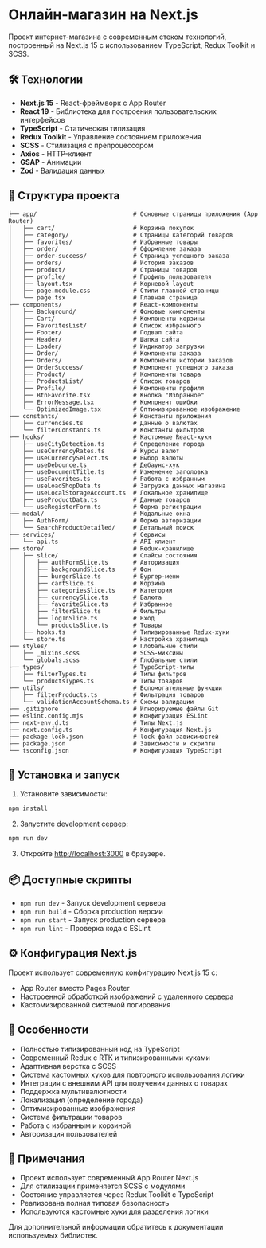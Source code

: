 # Онлайн-магазин на Next.js

Проект интернет-магазина с современным стеком технологий, построенный на Next.js 15 с использованием TypeScript, Redux Toolkit и SCSS.

## 🛠 Технологии

- **Next.js 15** - React-фреймворк с App Router
- **React 19** - Библиотека для построения пользовательских интерфейсов
- **TypeScript** - Статическая типизация
- **Redux Toolkit** - Управление состоянием приложения
- **SCSS** - Стилизация с препроцессором
- **Axios** - HTTP-клиент
- **GSAP** - Анимации
- **Zod** - Валидация данных

## 📁 Структура проекта

```
├── app/                           # Основные страницы приложения (App Router)
│   ├── cart/                      # Корзина покупок
│   ├── category/                  # Страницы категорий товаров
│   ├── favorites/                 # Избранные товары
│   ├── order/                     # Оформление заказа
│   ├── order-success/             # Страница успешного заказа
│   ├── orders/                    # История заказов
│   ├── product/                   # Страницы товаров
│   ├── profile/                   # Профиль пользователя
│   ├── layout.tsx                 # Корневой layout
│   ├── page.module.css            # Стили главной страницы
│   └── page.tsx                   # Главная страница
├── components/                    # React-компоненты
│   ├── Background/                # Фоновые компоненты
│   ├── Cart/                      # Компоненты корзины
│   ├── FavoritesList/             # Список избранного
│   ├── Footer/                    # Подвал сайта
│   ├── Header/                    # Шапка сайта
│   ├── Loader/                    # Индикатор загрузки
│   ├── Order/                     # Компоненты заказа
│   ├── Orders/                    # Компоненты истории заказов
│   ├── OrderSuccess/              # Компонент успешного заказа
│   ├── Product/                   # Компоненты товара
│   ├── ProductsList/              # Список товаров
│   ├── Profile/                   # Компоненты профиля
│   ├── BtnFavorite.tsx            # Кнопка "Избранное"
│   ├── ErrorMessage.tsx           # Компонент ошибки
│   └── OptimizedImage.tsx         # Оптимизированное изображение
├── constants/                     # Константы приложения
│   ├── currencies.ts              # Данные о валютах
│   └── filterConstants.ts         # Константы фильтров
├── hooks/                         # Кастомные React-хуки
│   ├── useCityDetection.ts        # Определение города
│   ├── useCurrencyRates.ts        # Курсы валют
│   ├── useCurrencySelect.ts       # Выбор валюты
│   ├── useDebounce.ts             # Дебаунс-хук
│   ├── useDocumentTitle.ts        # Изменение заголовка
│   ├── useFavorites.ts            # Работа с избранным
│   ├── useLoadShopData.ts         # Загрузка данных магазина
│   ├── useLocalStorageAccount.ts  # Локальное хранилище
│   ├── useProductData.ts          # Данные товаров
│   └── useRegisterForm.ts         # Форма регистрации
├── modal/                         # Модальные окна
│   ├── AuthForm/                  # Форма авторизации
│   └── SearchProductDetailed/     # Детальный поиск
├── services/                      # Сервисы
│   └── api.ts                     # API-клиент
├── store/                         # Redux-хранилище
│   ├── slice/                     # Слайсы состояния
│   │   ├── authFormSlice.ts       # Авторизация
│   │   ├── backgroundSlice.ts     # Фон
│   │   ├── burgerSlice.ts         # Бургер-меню
│   │   ├── cartSlice.ts           # Корзина
│   │   ├── categoriesSlice.ts     # Категории
│   │   ├── currencySlice.ts       # Валюта
│   │   ├── favoriteSlice.ts       # Избранное
│   │   ├── filterSlice.ts         # Фильтры
│   │   ├── logInSlice.ts          # Вход 
│   │   └── productsSlice.ts       # Товары
│   ├── hooks.ts                   # Типизированные Redux-хуки
│   └── store.ts                   # Настройка хранилища
├── styles/                        # Глобальные стили
│   ├── _mixins.scss               # SCSS-миксины
│   └── globals.scss               # Глобальные стили
├── types/                         # TypeScript-типы
│   ├── filterTypes.ts             # Типы фильтров
│   └── productsTypes.ts           # Типы товаров
├── utils/                         # Вспомогательные функции
│   ├── filterProducts.ts          # Фильтрация товаров
│   └── validationAccountSchema.ts # Схемы валидации
├── .gitignore                     # Игнорируемые файлы Git
├── eslint.config.mjs              # Конфигурация ESLint
├── next-env.d.ts                  # Типы Next.js
├── next.config.ts                 # Конфигурация Next.js
├── package-lock.json              # lock-файл зависимостей
├── package.json                   # Зависимости и скрипты
└── tsconfig.json                  # Конфигурация TypeScript
```

## 🚀 Установка и запуск

1. Установите зависимости:
```bash
npm install
```

2. Запустите development сервер:
```bash
npm run dev
```

3. Откройте [http://localhost:3000](http://localhost:3000) в браузере.

## 📦 Доступные скрипты

- `npm run dev` - Запуск development сервера
- `npm run build` - Сборка production версии
- `npm run start` - Запуск production сервера
- `npm run lint` - Проверка кода с ESLint

## ⚙️ Конфигурация Next.js

Проект использует современную конфигурацию Next.js 15 с:
- App Router вместо Pages Router
- Настроенной обработкой изображений с удаленного сервера
- Кастомизированной системой логирования

## 🔮 Особенности

- Полностью типизированный код на TypeScript
- Современный Redux с RTK и типизированными хуками
- Адаптивная верстка с SCSS
- Система кастомных хуков для повторного использования логики
- Интеграция с внешним API для получения данных о товарах
- Поддержка мультивалютности
- Локализация (определение города)
- Оптимизированные изображения
- Система фильтрации товаров
- Работа с избранным и корзиной
- Авторизация пользователей

## 📝 Примечания

- Проект использует современный App Router Next.js
- Для стилизации применяется SCSS с модулями
- Состояние управляется через Redux Toolkit с TypeScript
- Реализована полная типовая безопасность
- Используются кастомные хуки для разделения логики

Для дополнительной информации обратитесь к документации используемых библиотек.